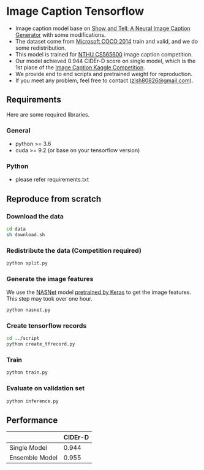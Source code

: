 # Image Caption Tensorflow

* Image caption model base on [
Show and Tell: A Neural Image Caption Generator](https://arxiv.org/abs/1411.4555) with some modifications.
* The dataset come from [Microsoft COCO 2014](http://cocodataset.org/#home) train and valid, and we do some redistribution.
* This model is trained for [NTHU CS565600](http://www.cs.nthu.edu.tw/~shwu/) image caption competition.
* Our model achieved 0.944 CIDEr-D score on single model, which is the 1st place of the [Image Caption Kaggle Competition](https://www.kaggle.com/c/datalabcup-image-caption-2018fall/leaderboard).
* We provide end to end scripts and pretrained weight for reproduction.
* If you meet any problem, feel free to contact (zlsh80826@gmail.com).

## Requirements

Here are some required libraries.

### General 
* python >= 3.6
* cuda >= 9.2 (or base on your tensorflow version)

### Python
* please refer requirements.txt

## Reproduce from scratch

### Download the data

```Bash
cd data
sh download.sh
```

### Redistribute the data (Competition required)

```Bash
python split.py
```

### Generate the image features

We use the [NASNet](https://arxiv.org/abs/1707.07012) model [pretrained by Keras](https://keras.io/applications/) 
to get the image features. This step may took over one hour.

```Bash
python nasnet.py
```

### Create tensorflow records

```Bash
cd ../script
python create_tfrecord.py
```

### Train

```Bash
python train.py
```

### Evaluate on validation set

```Bash
python inference.py
```

## Performance

||CIDEr-D|
|---|---|
|Single Model|0.944|
|Ensemble Model|0.955|
